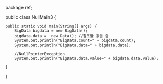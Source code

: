 package ref;

public class NullMain3 {

    public static void main(String[] args) {
        BigData bigdata = new BigData();
        bigdata.data =  new Data(); //참조할 값을 줌
        System.out.println("BigData.count=" + bigdata.count);
        System.out.println("BigData.data=" + bigdata.data);

        //NullPointerException
        System.out.println("BigData.data.value=" + bigdata.data.value);

    }

}
